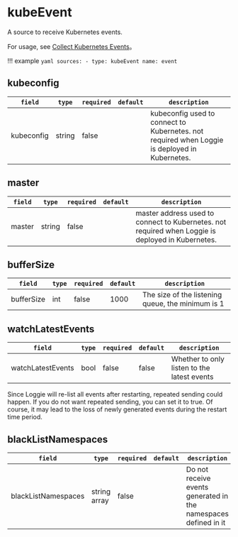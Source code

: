 # kubeEvent

A source to receive Kubernetes events.

For usage, see [Collect Kubernetes Events](../../user-guide/../../user-guide/use-in-kubernetes/kube-event-source.md)。

!!! example
    ```yaml
    sources:
    - type: kubeEvent
      name: event
    ```

## kubeconfig

|    `field`   |    `type`    |  `required`  |  `default`  |  `description`  |
| ---------- | ----------- | ----------- | --------- | -------- |
| kubeconfig | string  |    false    |     | kubeconfig used to connect to Kubernetes. not required when Loggie is deployed in Kubernetes. |


## master

|    `field`   |    `type`    |  `required`  |  `default`  |  `description`  |
| ---------- | ----------- | ----------- | --------- | -------- |
| master | string  |    false    |      | master address used to connect to Kubernetes. not required when Loggie is deployed in Kubernetes. |


## bufferSize

|    `field`   |    `type`    |  `required`  |  `default`  |  `description`  |
| ---------- | ----------- | ----------- | --------- | -------- |
| bufferSize | int  |    false    |    1000  | The size of the listening queue, the minimum is 1 |

## watchLatestEvents

|    `field`   |    `type`    |  `required`  |  `default`  |  `description`  |
| ---------- | ----------- | ----------- | --------- | -------- |
| watchLatestEvents | bool  |    false    |    false  | Whether to only listen to the latest events |

Since Loggie will re-list all events after restarting, repeated sending could happen. If you do not want repeated sending, you can set it to true. Of course, it may lead to the loss of newly generated events during the restart time period.

## blackListNamespaces

|    `field`   |    `type`    |  `required`  |  `default`  |  `description`  |
| ---------- | ----------- | ----------- | --------- | -------- |
| blackListNamespaces | string array  |    false    |      | Do not receive events generated in the namespaces defined in it |